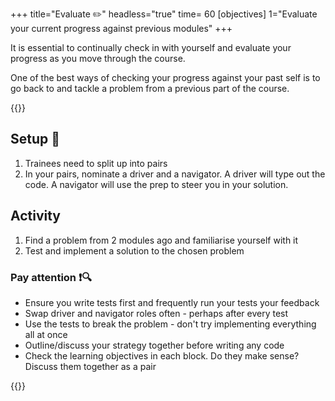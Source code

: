 +++
title="Evaluate ✏️"
headless="true"
time= 60
[objectives]
    1="Evaluate your current progress against previous modules"
+++

It is essential to continually check in with yourself and evaluate your progress as you move through the course.

One of the best ways of checking your progress against your past self is to go back to and tackle a problem from a previous part of the course.

{{<note title="Pair up and check progress" type="activity">}}

## Setup 🧰

1. Trainees need to split up into pairs
1. In your pairs, nominate a driver and a navigator. A driver will type out the code. A navigator will use the prep to steer you in your solution.

## Activity

1. Find a problem from 2 modules ago and familiarise yourself with it
1. Test and implement a solution to the chosen problem

### Pay attention ❗🔍

- Ensure you write tests first and frequently run your tests your feedback
- Swap driver and navigator roles often - perhaps after every test
- Use the tests to break the problem - don't try implementing everything all at once
- Outline/discuss your strategy together before writing any code
- Check the learning objectives in each block. Do they make sense? Discuss them together as a pair

{{</note>}}
